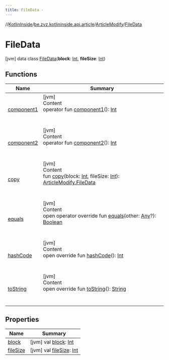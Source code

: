 ```yaml
---
title: FileData -
---
```

//[KotlinInside](../../../index.md)/[be.zvz.kotlininside.api.article](../../index.md)/[ArticleModify](../index.md)/[FileData](index.md)



# FileData  
 [jvm] data class [FileData](index.md)(**block**: [Int](https://kotlinlang.org/api/latest/jvm/stdlib/kotlin/-int/index.html), **fileSize**: [Int](https://kotlinlang.org/api/latest/jvm/stdlib/kotlin/-int/index.html))   


## Functions  
  
|  Name|  Summary| 
|---|---|
| <a name="be.zvz.kotlininside.api.article/ArticleModify.FileData/component1/#/PointingToDeclaration/"></a>[component1](component1.md)| <a name="be.zvz.kotlininside.api.article/ArticleModify.FileData/component1/#/PointingToDeclaration/"></a>[jvm]  <br>Content  <br>operator fun [component1](component1.md)(): [Int](https://kotlinlang.org/api/latest/jvm/stdlib/kotlin/-int/index.html)  <br><br><br>
| <a name="be.zvz.kotlininside.api.article/ArticleModify.FileData/component2/#/PointingToDeclaration/"></a>[component2](component2.md)| <a name="be.zvz.kotlininside.api.article/ArticleModify.FileData/component2/#/PointingToDeclaration/"></a>[jvm]  <br>Content  <br>operator fun [component2](component2.md)(): [Int](https://kotlinlang.org/api/latest/jvm/stdlib/kotlin/-int/index.html)  <br><br><br>
| <a name="be.zvz.kotlininside.api.article/ArticleModify.FileData/copy/#kotlin.Int#kotlin.Int/PointingToDeclaration/"></a>[copy](copy.md)| <a name="be.zvz.kotlininside.api.article/ArticleModify.FileData/copy/#kotlin.Int#kotlin.Int/PointingToDeclaration/"></a>[jvm]  <br>Content  <br>fun [copy](copy.md)(block: [Int](https://kotlinlang.org/api/latest/jvm/stdlib/kotlin/-int/index.html), fileSize: [Int](https://kotlinlang.org/api/latest/jvm/stdlib/kotlin/-int/index.html)): [ArticleModify.FileData](index.md)  <br><br><br>
| <a name="kotlin/Any/equals/#kotlin.Any?/PointingToDeclaration/"></a>[equals](../../../be.zvz.kotlininside.utils/-string-util/-companion/index.md#%5Bkotlin%2FAny%2Fequals%2F%23kotlin.Any%3F%2FPointingToDeclaration%2F%5D%2FFunctions%2F-1231821796)| <a name="kotlin/Any/equals/#kotlin.Any?/PointingToDeclaration/"></a>[jvm]  <br>Content  <br>open operator override fun [equals](../../../be.zvz.kotlininside.utils/-string-util/-companion/index.md#%5Bkotlin%2FAny%2Fequals%2F%23kotlin.Any%3F%2FPointingToDeclaration%2F%5D%2FFunctions%2F-1231821796)(other: [Any](https://kotlinlang.org/api/latest/jvm/stdlib/kotlin/-any/index.html)?): [Boolean](https://kotlinlang.org/api/latest/jvm/stdlib/kotlin/-boolean/index.html)  <br><br><br>
| <a name="kotlin/Any/hashCode/#/PointingToDeclaration/"></a>[hashCode](../../../be.zvz.kotlininside.utils/-string-util/-companion/index.md#%5Bkotlin%2FAny%2FhashCode%2F%23%2FPointingToDeclaration%2F%5D%2FFunctions%2F-1231821796)| <a name="kotlin/Any/hashCode/#/PointingToDeclaration/"></a>[jvm]  <br>Content  <br>open override fun [hashCode](../../../be.zvz.kotlininside.utils/-string-util/-companion/index.md#%5Bkotlin%2FAny%2FhashCode%2F%23%2FPointingToDeclaration%2F%5D%2FFunctions%2F-1231821796)(): [Int](https://kotlinlang.org/api/latest/jvm/stdlib/kotlin/-int/index.html)  <br><br><br>
| <a name="kotlin/Any/toString/#/PointingToDeclaration/"></a>[toString](../../../be.zvz.kotlininside.utils/-string-util/-companion/index.md#%5Bkotlin%2FAny%2FtoString%2F%23%2FPointingToDeclaration%2F%5D%2FFunctions%2F-1231821796)| <a name="kotlin/Any/toString/#/PointingToDeclaration/"></a>[jvm]  <br>Content  <br>open override fun [toString](../../../be.zvz.kotlininside.utils/-string-util/-companion/index.md#%5Bkotlin%2FAny%2FtoString%2F%23%2FPointingToDeclaration%2F%5D%2FFunctions%2F-1231821796)(): [String](https://kotlinlang.org/api/latest/jvm/stdlib/kotlin/-string/index.html)  <br><br><br>


## Properties  
  
|  Name|  Summary| 
|---|---|
| <a name="be.zvz.kotlininside.api.article/ArticleModify.FileData/block/#/PointingToDeclaration/"></a>[block](block.md)| <a name="be.zvz.kotlininside.api.article/ArticleModify.FileData/block/#/PointingToDeclaration/"></a> [jvm] val [block](block.md): [Int](https://kotlinlang.org/api/latest/jvm/stdlib/kotlin/-int/index.html)   <br>
| <a name="be.zvz.kotlininside.api.article/ArticleModify.FileData/fileSize/#/PointingToDeclaration/"></a>[fileSize](file-size.md)| <a name="be.zvz.kotlininside.api.article/ArticleModify.FileData/fileSize/#/PointingToDeclaration/"></a> [jvm] val [fileSize](file-size.md): [Int](https://kotlinlang.org/api/latest/jvm/stdlib/kotlin/-int/index.html)   <br>

